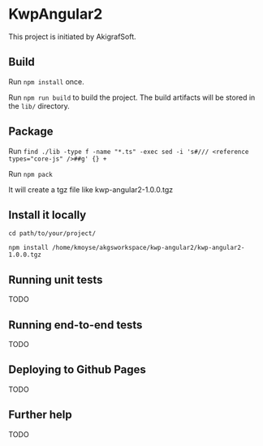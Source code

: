 # KwpAngular2

This project is initiated by AkigrafSoft.

## Build

Run `npm install` once.

Run `npm run build` to build the project. The build artifacts will be stored in the `lib/` directory.

## Package

Run `find ./lib -type f -name "*.ts" -exec sed -i 's#/// <reference types="core-js" />##g' {} +`

Run `npm pack`

It will create a tgz file like kwp-angular2-1.0.0.tgz

## Install it locally

`cd path/to/your/project/`

`npm install /home/kmoyse/akgsworkspace/kwp-angular2/kwp-angular2-1.0.0.tgz`

## Running unit tests

TODO

## Running end-to-end tests

TODO

## Deploying to Github Pages

TODO

## Further help

TODO
